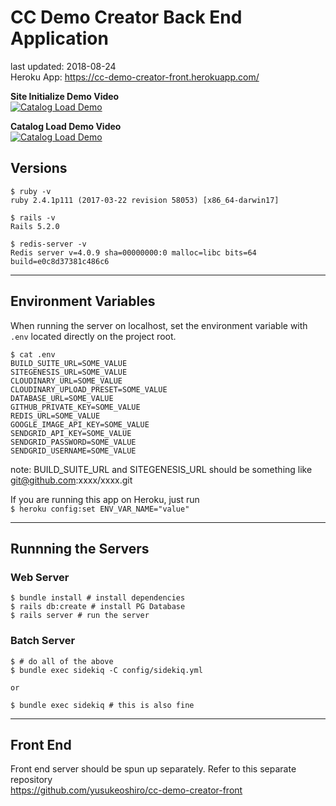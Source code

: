 # CC Demo Creator Back End Application
last updated: 2018-08-24  
Heroku App: https://cc-demo-creator-front.herokuapp.com/


**Site Initialize Demo Video**  
[![Catalog Load Demo](https://img.youtube.com/vi/bY9eACbcOM0/0.jpg)](https://www.youtube.com/watch?v=bY9eACbcOM0)



**Catalog Load Demo Video**  
[![Catalog Load Demo](https://img.youtube.com/vi/T7UKGEJl8-8/0.jpg)](https://www.youtube.com/watch?v=T7UKGEJl8-8)








## Versions

```
$ ruby -v
ruby 2.4.1p111 (2017-03-22 revision 58053) [x86_64-darwin17]

$ rails -v
Rails 5.2.0

$ redis-server -v
Redis server v=4.0.9 sha=00000000:0 malloc=libc bits=64 build=e0c8d37381c486c6
```


---

## Environment Variables
When running the server on localhost, set the environment variable with `.env` located directly on the project root.

```
$ cat .env
BUILD_SUITE_URL=SOME_VALUE
SITEGENESIS_URL=SOME_VALUE
CLOUDINARY_URL=SOME_VALUE
CLOUDINARY_UPLOAD_PRESET=SOME_VALUE
DATABASE_URL=SOME_VALUE
GITHUB_PRIVATE_KEY=SOME_VALUE
REDIS_URL=SOME_VALUE
GOOGLE_IMAGE_API_KEY=SOME_VALUE
SENDGRID_API_KEY=SOME_VALUE
SENDGRID_PASSWORD=SOME_VALUE
SENDGRID_USERNAME=SOME_VALUE
```

note: BUILD_SUITE_URL and SITEGENESIS_URL should be something like git@github.com:xxxx/xxxx.git

If you are running this app on Heroku, just run  
`$ heroku config:set ENV_VAR_NAME="value"`

---

## Runnning the Servers


### Web Server
```
$ bundle install # install dependencies
$ rails db:create # install PG Database
$ rails server # run the server
```

### Batch Server
```
$ # do all of the above
$ bundle exec sidekiq -C config/sidekiq.yml

or

$ bundle exec sidekiq # this is also fine
```
---

## Front End
Front end server should be spun up separately. Refer to this separate repository  
https://github.com/yusukeoshiro/cc-demo-creator-front
